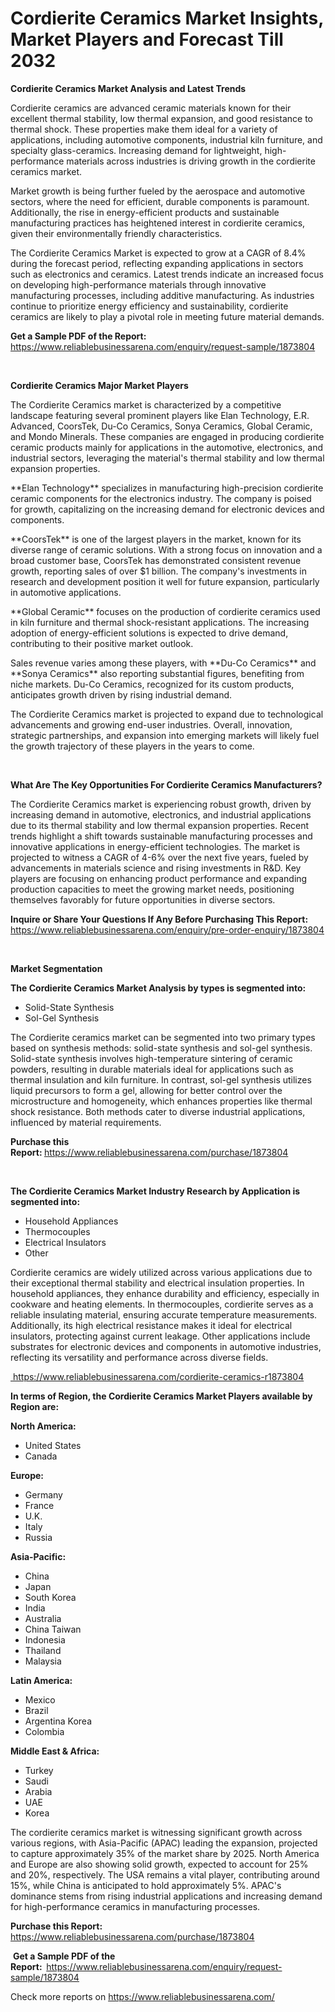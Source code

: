 <p><h1>Cordierite Ceramics Market Insights, Market Players and Forecast Till 2032</h1></p><p><strong>Cordierite Ceramics Market Analysis and Latest Trends</strong></p>
<p><p>Cordierite ceramics are advanced ceramic materials known for their excellent thermal stability, low thermal expansion, and good resistance to thermal shock. These properties make them ideal for a variety of applications, including automotive components, industrial kiln furniture, and specialty glass-ceramics. Increasing demand for lightweight, high-performance materials across industries is driving growth in the cordierite ceramics market.</p><p>Market growth is being further fueled by the aerospace and automotive sectors, where the need for efficient, durable components is paramount. Additionally, the rise in energy-efficient products and sustainable manufacturing practices has heightened interest in cordierite ceramics, given their environmentally friendly characteristics.</p><p>The Cordierite Ceramics Market is expected to grow at a CAGR of 8.4% during the forecast period, reflecting expanding applications in sectors such as electronics and ceramics. Latest trends indicate an increased focus on developing high-performance materials through innovative manufacturing processes, including additive manufacturing. As industries continue to prioritize energy efficiency and sustainability, cordierite ceramics are likely to play a pivotal role in meeting future material demands.</p></p>
<p><strong>Get a Sample PDF of the Report:&nbsp;</strong> <a href="https://www.reliablebusinessarena.com/enquiry/request-sample/1873804?utm_campaign=2514&utm_medium=2&utm_source=Github&utm_content=ia&utm_term=31032025&utm_id=cordierite-ceramics">https://www.reliablebusinessarena.com/enquiry/request-sample/1873804</a></p>
<p>&nbsp;</p>
<p><strong>Cordierite Ceramics Major Market Players</strong></p>
<p><p>The Cordierite Ceramics market is characterized by a competitive landscape featuring several prominent players like Elan Technology, E.R. Advanced, CoorsTek, Du-Co Ceramics, Sonya Ceramics, Global Ceramic, and Mondo Minerals. These companies are engaged in producing cordierite ceramic products mainly for applications in the automotive, electronics, and industrial sectors, leveraging the material's thermal stability and low thermal expansion properties.</p><p>**Elan Technology** specializes in manufacturing high-precision cordierite ceramic components for the electronics industry. The company is poised for growth, capitalizing on the increasing demand for electronic devices and components.</p><p>**CoorsTek** is one of the largest players in the market, known for its diverse range of ceramic solutions. With a strong focus on innovation and a broad customer base, CoorsTek has demonstrated consistent revenue growth, reporting sales of over $1 billion. The company's investments in research and development position it well for future expansion, particularly in automotive applications.</p><p>**Global Ceramic** focuses on the production of cordierite ceramics used in kiln furniture and thermal shock-resistant applications. The increasing adoption of energy-efficient solutions is expected to drive demand, contributing to their positive market outlook.</p><p>Sales revenue varies among these players, with **Du-Co Ceramics** and **Sonya Ceramics** also reporting substantial figures, benefiting from niche markets. Du-Co Ceramics, recognized for its custom products, anticipates growth driven by rising industrial demand.</p><p>The Cordierite Ceramics market is projected to expand due to technological advancements and growing end-user industries. Overall, innovation, strategic partnerships, and expansion into emerging markets will likely fuel the growth trajectory of these players in the years to come.</p></p>
<p>&nbsp;</p>
<p><strong>What Are The Key Opportunities For Cordierite Ceramics Manufacturers?</strong></p>
<p><p>The Cordierite Ceramics market is experiencing robust growth, driven by increasing demand in automotive, electronics, and industrial applications due to its thermal stability and low thermal expansion properties. Recent trends highlight a shift towards sustainable manufacturing processes and innovative applications in energy-efficient technologies. The market is projected to witness a CAGR of 4-6% over the next five years, fueled by advancements in materials science and rising investments in R&D. Key players are focusing on enhancing product performance and expanding production capacities to meet the growing market needs, positioning themselves favorably for future opportunities in diverse sectors.</p></p>
<p><strong>Inquire or Share Your Questions If Any Before Purchasing This Report:</strong> <a href="https://www.reliablebusinessarena.com/enquiry/pre-order-enquiry/1873804?utm_campaign=2514&utm_medium=2&utm_source=Github&utm_content=ia&utm_term=31032025&utm_id=cordierite-ceramics">https://www.reliablebusinessarena.com/enquiry/pre-order-enquiry/1873804</a></p>
<p>&nbsp;</p>
<p><strong>Market Segmentation</strong></p>
<p><strong>The Cordierite Ceramics Market Analysis by types is segmented into:</strong></p>
<p><ul><li>Solid-State Synthesis</li><li>Sol-Gel Synthesis</li></ul></p>
<p><p>The Cordierite ceramics market can be segmented into two primary types based on synthesis methods: solid-state synthesis and sol-gel synthesis. Solid-state synthesis involves high-temperature sintering of ceramic powders, resulting in durable materials ideal for applications such as thermal insulation and kiln furniture. In contrast, sol-gel synthesis utilizes liquid precursors to form a gel, allowing for better control over the microstructure and homogeneity, which enhances properties like thermal shock resistance. Both methods cater to diverse industrial applications, influenced by material requirements.</p></p>
<p><strong>Purchase this Report:&nbsp;</strong><a href="https://www.reliablebusinessarena.com/purchase/1873804?utm_campaign=2514&utm_medium=2&utm_source=Github&utm_content=ia&utm_term=31032025&utm_id=cordierite-ceramics">https://www.reliablebusinessarena.com/purchase/1873804</a></p>
<p>&nbsp;</p>
<p><strong>The Cordierite Ceramics Market Industry Research by Application is segmented into:</strong></p>
<p><ul><li>Household Appliances</li><li>Thermocouples</li><li>Electrical Insulators</li><li>Other</li></ul></p>
<p><p>Cordierite ceramics are widely utilized across various applications due to their exceptional thermal stability and electrical insulation properties. In household appliances, they enhance durability and efficiency, especially in cookware and heating elements. In thermocouples, cordierite serves as a reliable insulating material, ensuring accurate temperature measurements. Additionally, its high electrical resistance makes it ideal for electrical insulators, protecting against current leakage. Other applications include substrates for electronic devices and components in automotive industries, reflecting its versatility and performance across diverse fields.</p></p>
<p><a href="https://www.reliablebusinessarena.com/cordierite-ceramics-r1873804?utm_campaign=2514&utm_medium=2&utm_source=Github&utm_content=ia&utm_term=31032025&utm_id=cordierite-ceramics">&nbsp;https://www.reliablebusinessarena.com/cordierite-ceramics-r1873804</a></p>
<p><strong>In terms of Region, the Cordierite Ceramics Market Players available by Region are:</strong></p>
<p>
    <p> <strong> North America: </strong>
        <ul>
            <li>United States</li>
            <li>Canada</li>
        </ul>
        </p> 
    <p> <strong> Europe: </strong>
        <ul>
            <li>Germany</li>
            <li>France</li>
            <li>U.K.</li>
            <li>Italy</li>
            <li>Russia</li>
        </ul>
        </p> 
    <p> <strong> Asia-Pacific: </strong>
        <ul>
            <li>China</li>
            <li>Japan</li>
            <li>South Korea</li>
            <li>India</li>
            <li>Australia</li>
            <li>China Taiwan</li>
            <li>Indonesia</li>
            <li>Thailand</li>
            <li>Malaysia</li>
        </ul>
        </p> 
    <p> <strong> Latin America: </strong>
        <ul>
            <li>Mexico</li>
            <li>Brazil</li>
            <li>Argentina Korea</li>
            <li>Colombia</li>
        </ul>
        </p> 
    <p> <strong> Middle East & Africa: </strong>
        <ul>
            <li>Turkey</li>
            <li>Saudi</li>
            <li>Arabia</li>
            <li>UAE</li>
            <li>Korea</li>
        </ul>
    </p>
    </p>
<p><p>The cordierite ceramics market is witnessing significant growth across various regions, with Asia-Pacific (APAC) leading the expansion, projected to capture approximately 35% of the market share by 2025. North America and Europe are also showing solid growth, expected to account for 25% and 20%, respectively. The USA remains a vital player, contributing around 15%, while China is anticipated to hold approximately 5%. APAC's dominance stems from rising industrial applications and increasing demand for high-performance ceramics in manufacturing processes.</p></p>
<p><strong>Purchase this Report: </strong><a href="https://www.reliablebusinessarena.com/purchase/1873804?utm_campaign=2514&utm_medium=2&utm_source=Github&utm_content=ia&utm_term=31032025&utm_id=cordierite-ceramics">https://www.reliablebusinessarena.com/purchase/1873804</a></p>
<p>&nbsp;<strong>Get a Sample PDF of the Report:&nbsp;&nbsp;</strong><a href="https://www.reliablebusinessarena.com/enquiry/request-sample/1873804?utm_campaign=2514&utm_medium=2&utm_source=Github&utm_content=ia&utm_term=31032025&utm_id=cordierite-ceramics">https://www.reliablebusinessarena.com/enquiry/request-sample/1873804</a></p>
<p><strong></strong></p>
<p>Check more reports on <a href="https://www.reliablebusinessarena.com/?utm_campaign=2514&utm_medium=2&utm_source=Github&utm_content=ia&utm_term=31032025&utm_id=cordierite-ceramics">https://www.reliablebusinessarena.com/</a></p>